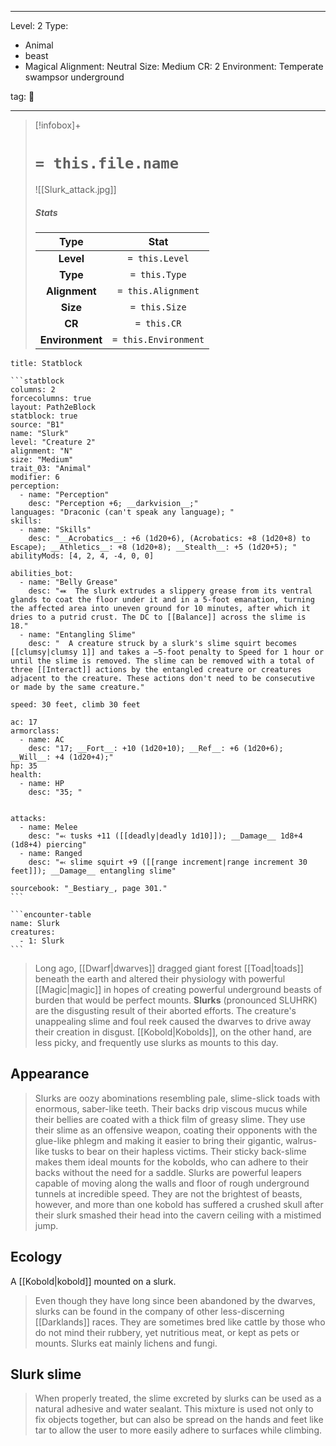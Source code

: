
---





Level: 2
Type:
- Animal
- beast
- Magical
Alignment: Neutral
Size: Medium
CR: 2
Environment: Temperate swampsor underground





tag: 👹

---

> [!infobox]+
> #  `= this.file.name`
> ![[Slurk_attack.jpg]]
> ##### Stats
> Type | Stat |
> :---:|:---:|
> **Level** | `= this.Level` |
> **Type** | `= this.Type` |
> **Alignment** | `= this.Alignment` |
> **Size** | `= this.Size` |
> **CR** | `= this.CR` |
> **Environment** | `= this.Environment` |



````ad-info
title: Statblock

```statblock
columns: 2
forcecolumns: true
layout: Path2eBlock
statblock: true
source: "B1"
name: "Slurk"
level: "Creature 2"
alignment: "N"
size: "Medium"
trait_03: "Animal"
modifier: 6
perception:
  - name: "Perception"
    desc: "Perception +6; __darkvision__;"
languages: "Draconic (can't speak any language); "
skills:
  - name: "Skills"
    desc: "__Acrobatics__: +6 (1d20+6), (Acrobatics: +8 (1d20+8) to Escape); __Athletics__: +8 (1d20+8); __Stealth__: +5 (1d20+5); "
abilityMods: [4, 2, 4, -4, 0, 0]

abilities_bot:
  - name: "Belly Grease"
    desc: "⬽  The slurk extrudes a slippery grease from its ventral glands to coat the floor under it and in a 5-foot emanation, turning the affected area into uneven ground for 10 minutes, after which it dries to a putrid crust. The DC to [[Balance]] across the slime is 18."
  - name: "Entangling Slime"
    desc: "  A creature struck by a slurk's slime squirt becomes [[clumsy|clumsy 1]] and takes a –5-foot penalty to Speed for 1 hour or until the slime is removed. The slime can be removed with a total of three [[Interact]] actions by the entangled creature or creatures adjacent to the creature. These actions don't need to be consecutive or made by the same creature."

speed: 30 feet, climb 30 feet

ac: 17
armorclass:
  - name: AC
    desc: "17; __Fort__: +10 (1d20+10); __Ref__: +6 (1d20+6); __Will__: +4 (1d20+4);"
hp: 35
health:
  - name: HP
    desc: "35; "


attacks:
  - name: Melee
    desc: "⬻ tusks +11 ([[deadly|deadly 1d10]]); __Damage__ 1d8+4 (1d8+4) piercing"
  - name: Ranged
    desc: "⬻ slime squirt +9 ([[range increment|range increment 30 feet]]); __Damage__ entangling slime"

sourcebook: "_Bestiary_, page 301."
```

```encounter-table
name: Slurk
creatures:
  - 1: Slurk
```

````



> Long ago, [[Dwarf|dwarves]] dragged giant forest [[Toad|toads]] beneath the earth and altered their physiology with powerful [[Magic|magic]] in hopes of creating powerful underground beasts of burden that would be perfect mounts. **Slurks** (pronounced SLUHRK) are the disgusting result of their aborted efforts. The creature's unappealing slime and foul reek caused the dwarves to drive away their creation in disgust. [[Kobold|Kobolds]], on the other hand, are less picky, and frequently use slurks as mounts to this day.



## Appearance

> Slurks are oozy abominations resembling pale, slime-slick toads with enormous, saber-like teeth. Their backs drip viscous mucus while their bellies are coated with a thick film of greasy slime. They use their slime as an offensive weapon, coating their opponents with the glue-like phlegm and making it easier to bring their gigantic, walrus-like tusks to bear on their hapless victims. Their sticky back-slime makes them ideal mounts for the kobolds, who can adhere to their backs without the need for a saddle.
> Slurks are powerful leapers capable of moving along the walls and floor of rough underground tunnels at incredible speed. They are not the brightest of beasts, however, and more than one kobold has suffered a crushed skull after their slurk smashed their head into the cavern ceiling with a mistimed jump.


## Ecology

 
 A [[Kobold|kobold]] mounted on a slurk.
> Even though they have long since been abandoned by the dwarves, slurks can be found in the company of other less-discerning [[Darklands]] races. They are sometimes bred like cattle by those who do not mind their rubbery, yet nutritious meat, or kept as pets or mounts. Slurks eat mainly lichens and fungi.


## Slurk slime

> When properly treated, the slime excreted by slurks can be used as a natural adhesive and water sealant. This mixture is used not only to fix objects together, but can also be spread on the hands and feet like tar to allow the user to more easily adhere to surfaces while climbing.









